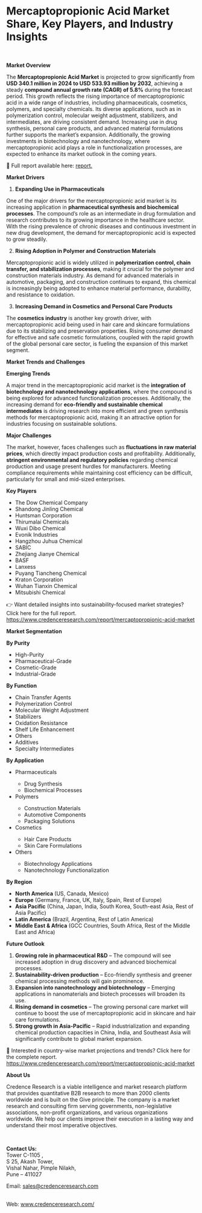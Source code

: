 # Mercaptopropionic Acid Market Share, Key Players, and Industry Insights


<p>&nbsp;</p>
<p><strong>Market Overview</strong></p>
<p>The <strong>Mercaptopropionic Acid Market</strong> is projected to grow significantly from <strong>USD 340.1 million in 2024 to USD 533.93 million by 2032</strong>, achieving a steady <strong>compound annual growth rate (CAGR) of 5.8%</strong> during the forecast period. This growth reflects the rising importance of mercaptopropionic acid in a wide range of industries, including pharmaceuticals, cosmetics, polymers, and specialty chemicals. Its diverse applications, such as in polymerization control, molecular weight adjustment, stabilizers, and intermediates, are driving consistent demand. Increasing use in drug synthesis, personal care products, and advanced material formulations further supports the market&rsquo;s expansion. Additionally, the growing investments in biotechnology and nanotechnology, where mercaptopropionic acid plays a role in functionalization processes, are expected to enhance its market outlook in the coming years.</p>
<p>📌 Full report available here: <a href="https://www.credenceresearch.com/report/mercaptopropionic-acid-market">report.</a></p>
<p><strong>Market Drivers</strong></p>
<ol>
<li><strong> Expanding Use in Pharmaceuticals</strong></li>
</ol>
<p>One of the major drivers for the mercaptopropionic acid market is its increasing application in <strong>pharmaceutical synthesis and biochemical processes</strong>. The compound&rsquo;s role as an intermediate in drug formulation and research contributes to its growing importance in the healthcare sector. With the rising prevalence of chronic diseases and continuous investment in new drug development, the demand for mercaptopropionic acid is expected to grow steadily.</p>
<ol start="2">
<li><strong> Rising Adoption in Polymer and Construction Materials</strong></li>
</ol>
<p>Mercaptopropionic acid is widely utilized in <strong>polymerization control, chain transfer, and stabilization processes</strong>, making it crucial for the polymer and construction materials industry. As demand for advanced materials in automotive, packaging, and construction continues to expand, this chemical is increasingly being adopted to enhance material performance, durability, and resistance to oxidation.</p>
<ol start="3">
<li><strong> Increasing Demand in Cosmetics and Personal Care Products</strong></li>
</ol>
<p>The <strong>cosmetics industry</strong> is another key growth driver, with mercaptopropionic acid being used in hair care and skincare formulations due to its stabilizing and preservation properties. Rising consumer demand for effective and safe cosmetic formulations, coupled with the rapid growth of the global personal care sector, is fueling the expansion of this market segment.</p>
<p><strong>Market Trends and Challenges</strong></p>
<p><strong>Emerging Trends</strong></p>
<p>A major trend in the mercaptopropionic acid market is the <strong>integration of biotechnology and nanotechnology applications</strong>, where the compound is being explored for advanced functionalization processes. Additionally, the increasing demand for <strong>eco-friendly and sustainable chemical intermediates</strong> is driving research into more efficient and green synthesis methods for mercaptopropionic acid, making it an attractive option for industries focusing on sustainable solutions.</p>
<p><strong>Major Challenges</strong></p>
<p>The market, however, faces challenges such as <strong>fluctuations in raw material prices</strong>, which directly impact production costs and profitability. Additionally, <strong>stringent environmental and regulatory policies</strong> regarding chemical production and usage present hurdles for manufacturers. Meeting compliance requirements while maintaining cost efficiency can be difficult, particularly for small and mid-sized enterprises.</p>
<p><strong>Key Players</strong></p>
<ul>
<li>The Dow Chemical Company</li>
<li>Shandong Jinling Chemical</li>
<li>Huntsman Corporation</li>
<li>Thirumalai Chemicals</li>
<li>Wuxi Dibo Chemical</li>
<li>Evonik Industries</li>
<li>Hangzhou Juhua Chemical</li>
<li>SABIC</li>
<li>Zhejiang Jianye Chemical</li>
<li>BASF</li>
<li>Lanxess</li>
<li>Puyang Tiancheng Chemical</li>
<li>Kraton Corporation</li>
<li>Wuhan Tianxin Chemical</li>
<li>Mitsubishi Chemical</li>
</ul>
<p>👉 Want detailed insights into sustainability-focused market strategies? Click here for the full report. <a href="https://www.credenceresearch.com/report/mercaptopropionic-acid-market">https://www.credenceresearch.com/report/mercaptopropionic-acid-market</a></p>
<p><strong>Market Segmentation</strong></p>
<p><strong>By Purity</strong></p>
<ul>
<li>High-Purity</li>
<li>Pharmaceutical-Grade</li>
<li>Cosmetic-Grade</li>
<li>Industrial-Grade</li>
</ul>
<p><strong>By Function</strong></p>
<ul>
<li>Chain Transfer Agents</li>
<li>Polymerization Control</li>
<li>Molecular Weight Adjustment</li>
<li>Stabilizers</li>
<li>Oxidation Resistance</li>
<li>Shelf Life Enhancement</li>
<li>Others</li>
<li>Additives</li>
<li>Specialty Intermediates</li>
</ul>
<p><strong>By Application</strong></p>
<ul>
<li>Pharmaceuticals</li>
<ul>
<li>Drug Synthesis</li>
<li>Biochemical Processes</li>
</ul>
<li>Polymers</li>
<ul>
<li>Construction Materials</li>
<li>Automotive Components</li>
<li>Packaging Solutions</li>
</ul>
<li>Cosmetics</li>
<ul>
<li>Hair Care Products</li>
<li>Skin Care Formulations</li>
</ul>
<li>Others</li>
<ul>
<li>Biotechnology Applications</li>
<li>Nanotechnology Functionalization</li>
</ul>
</ul>
<p><strong>By Region</strong></p>
<ul>
<li><strong>North America</strong> (US, Canada, Mexico)</li>
<li><strong>Europe</strong> (Germany, France, UK, Italy, Spain, Rest of Europe)</li>
<li><strong>Asia Pacific</strong> (China, Japan, India, South Korea, South-east Asia, Rest of Asia Pacific)</li>
<li><strong>Latin America</strong> (Brazil, Argentina, Rest of Latin America)</li>
<li><strong>Middle East &amp; Africa</strong> (GCC Countries, South Africa, Rest of the Middle East and Africa)</li>
</ul>
<p><strong>Future Outlook</strong></p>
<ol>
<li><strong>Growing role in pharmaceutical R&amp;D</strong> &ndash; The compound will see increased adoption in drug discovery and advanced biochemical processes.</li>
<li><strong>Sustainability-driven production</strong> &ndash; Eco-friendly synthesis and greener chemical processing methods will gain prominence.</li>
<li><strong>Expansion into nanotechnology and biotechnology</strong> &ndash; Emerging applications in nanomaterials and biotech processes will broaden its use.</li>
<li><strong>Rising demand in cosmetics</strong> &ndash; The growing personal care market will continue to boost the use of mercaptopropionic acid in skincare and hair care formulations.</li>
<li><strong>Strong growth in Asia-Pacific</strong> &ndash; Rapid industrialization and expanding chemical production capacities in China, India, and Southeast Asia will significantly contribute to global market expansion.</li>
</ol>
<p>📌 Interested in country-wise market projections and trends? Click here for the complete report. <a href="https://www.credenceresearch.com/report/mercaptopropionic-acid-market">https://www.credenceresearch.com/report/mercaptopropionic-acid-market</a></p>
<p><strong>About Us</strong></p>
<p>Credence Research is a viable intelligence and market research platform that provides quantitative B2B research to more than 2000 clients worldwide and is built on the Give principle. The company is a market research and consulting firm serving governments, non-legislative associations, non-profit organizations, and various organizations worldwide. We help our clients improve their execution in a lasting way and understand their most imperative objectives.</p>
<p><strong>&nbsp;</strong></p>
<p><strong>Contact Us:</strong><br /> Tower C-1105 ,<br /> S 25, Akash Tower,<br /> Vishal Nahar, Pimple Nilakh,<br /> Pune &ndash; 411027</p>
<p>Email: <a href="mailto:sales@credenceresearch.com">sales@credenceresearch.com</a></p>
<p><br /> Web: <a href="http://www.credenceresearch.com/">www.credenceresearch.com/</a></p>
